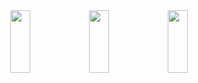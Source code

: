 
<!--
**yeb0/yeb0** is a ✨ _special_ ✨ repository because its `README.md` (this file) appears on your GitHub profile.

Here are some ideas to get you started:

- 🔭 I’m currently working on ...
- 🌱 I’m currently learning ...
- 👯 I’m looking to collaborate on ...
- 🤔 I’m looking for help with ...
- 💬 Ask me about ...
- 📫 How to reach me: ...
- 😄 Pronouns: ...
- ⚡ Fun fact: ...
-->
<!-- 안녕하세요. 저는 **적은 리소스로 질 좋은 애플리케이션을 만들고자 하는 것이 목표인 개발자 우상훈입니다.**<br>
새로운 기술도 열정적으로 받아 들이며, 제가 맡은 업무에 대해 최선을 다하고자 노력합니다. --> 

<div align = "center">
  <a href="https://github.com/devxb/gitanimals">
<!--   <img src="https://render.gitanimals.org/lines/yuuzinn?pet-id=733575483152441415" width="30%" height="100"/> -->
<!--   <img src="https://render.gitanimals.org/lines/yuuzinn?pet-id=744815865853748729" width="30%" height="100"/> -->
  <img src="https://render.gitanimals.org/lines/yuuzinn?pet-id=765089796234490076" width="25%" height="100"/><img src="https://render.gitanimals.org/lines/yuuzinn?pet-id=750408145802466755" width="25%" height="100"/><img src="https://render.gitanimals.org/lines/yuuzinn?pet-id=765089977378082329" width="25%" height="100"/>
</a>
</div>
